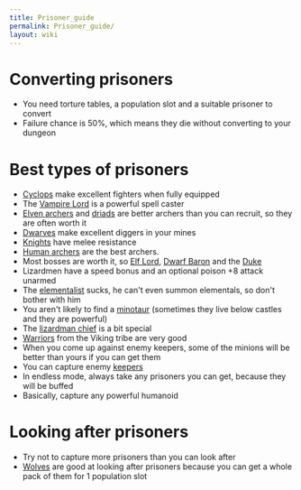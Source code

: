 ```yaml
---
title: Prisoner_guide
permalink: Prisoner_guide/
layout: wiki
---
```


Converting prisoners
====================

-   You need torture tables, a population slot and a suitable prisoner
    to convert
-   Failure chance is 50%, which means they die without converting to
    your dungeon

Best types of prisoners
=======================

-   [Cyclops](Cyclops "wikilink") make excellent fighters when fully
    equipped
-   The [Vampire Lord](Vampire_Lord "wikilink") is a powerful spell
    caster
-   [Elven archers](Elven_Archer "wikilink") and
    [driads](Driad "wikilink") are better archers than you can recruit,
    so they are often worth it
-   [Dwarves](dwarf "wikilink") make excellent diggers in your mines
-   [Knights](knight "wikilink") have melee resistance
-   [Human archers](Archer "wikilink") are the best archers.
-   Most bosses are worth it, so [Elf Lord](Elf_Lord "wikilink"), [Dwarf
    Baron](Dwarf_Baron "wikilink") and the [Duke](Duke "wikilink")
-   Lizardmen have a speed bonus and an optional poison +8 attack
    unarmed
-   The [elementalist](elementalist "wikilink") sucks, he can't even
    summon elementals, so don't bother with him
-   You aren't likely to find a [minotaur](minotaur "wikilink")
    (sometimes they live below castles and they are powerful)
-   The [lizardman chief](lizardman_chief "wikilink") is a bit special
-   [Warriors](warrior "wikilink") from the Viking tribe are very good
-   When you come up against enemy keepers, some of the minions will be
    better than yours if you can get them
-   You can capture enemy [keepers](keeper "wikilink")
-   In endless mode, always take any prisoners you can get, because they
    will be buffed
-   Basically, capture any powerful humanoid

Looking after prisoners
=======================

-   Try not to capture more prisoners than you can look after
-   [Wolves](Wolf "wikilink") are good at looking after prisoners
    because you can get a whole pack of them for 1 population slot

